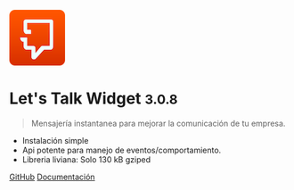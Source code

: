 ![logo](_media/logo_letstalk.png)

# Let's Talk Widget <small>3.0.8</small>

> Mensajería instantanea para mejorar la comunicación de tu empresa.

* Instalación simple
* Api potente para manejo de eventos/comportamiento.
* Libreria liviana: Solo 130 kB gziped

[GitHub](https://github.com/lets-talk/docs)
[Documentación](#widget)
